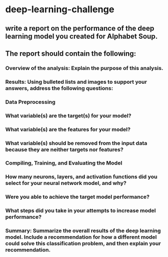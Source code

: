 # deep-learning-challenge

## write a report on the performance of the deep learning model you created for Alphabet Soup.

## The report should contain the following:

### Overview of the analysis: Explain the purpose of this analysis.

### Results: Using bulleted lists and images to support your answers, address the following questions:

### Data Preprocessing

### What variable(s) are the target(s) for your model?
### What variable(s) are the features for your model?
### What variable(s) should be removed from the input data because they are neither targets nor features?
### Compiling, Training, and Evaluating the Model

### How many neurons, layers, and activation functions did you select for your neural network model, and why?
### Were you able to achieve the target model performance?
### What steps did you take in your attempts to increase model performance?
### Summary: Summarize the overall results of the deep learning model. Include a recommendation for how a different model could solve this classification problem, and then explain your recommendation.
